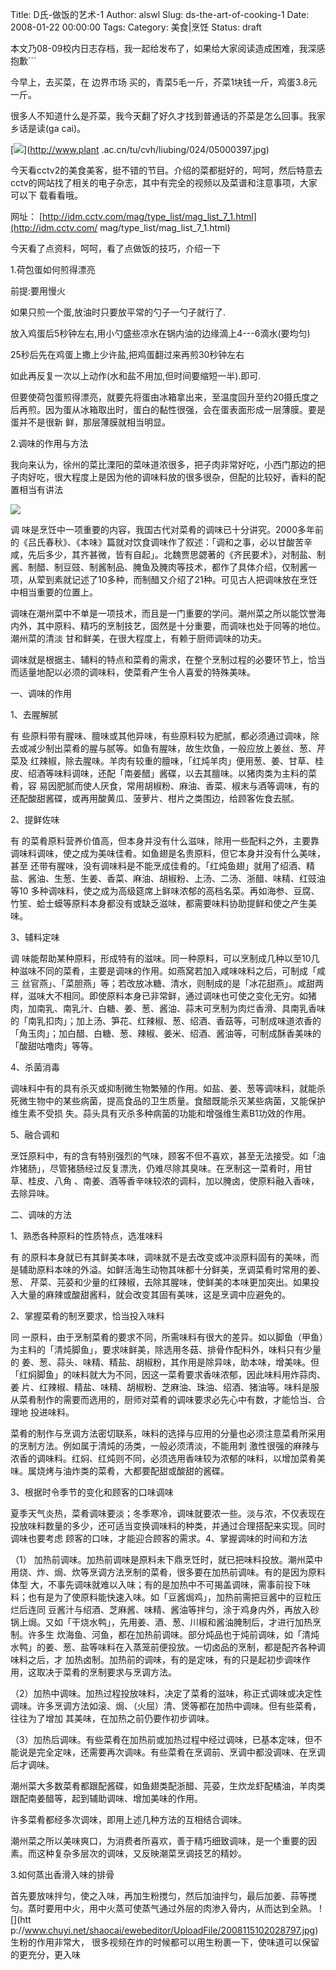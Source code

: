 Title: D氏-做饭的艺术-1
Author: alswl
Slug: ds-the-art-of-cooking-1
Date: 2008-01-22 00:00:00
Tags: 
Category: 美食|烹饪
Status: draft

本文乃08-09校内日志存档，我一起给发布了，如果给大家阅读造成困难，我深感抱歉```

今早上，去买菜，在 边界市场 买的，青菜5毛一斤，芥菜1块钱一斤，鸡蛋3.8元一斤。

很多人不知道什么是芥菜，我今天翻了好久才找到普通话的芥菜是怎么回事。我家乡话是读(ga cai)。

[![](http://www.plant.ac.cn/tu/cvh/liubing/024/05000397.jpg)](http://www.plant
.ac.cn/tu/cvh/liubing/024/05000397.jpg)

今天看cctv2的美食美客，挺不错的节目。介绍的菜都挺好的，呵呵，然后特意去cctv的网站找了相关的电子杂志，其中有完全的视频以及菜谱和注意事项，大家可以下
载看看哦。

网址： [http://idm.cctv.com/mag/type_list/mag_list_7_1.html](http://idm.cctv.com/
mag/type_list/mag_list_7_1.html)

今天看了点资料，呵呵，看了点做饭的技巧，介绍一下

1.荷包蛋如何煎得漂亮

前提:要用慢火

如果只煎一个蛋,放油时只要放平常的勺子一勺子就行了.

放入鸡蛋后5秒钟左右,用小勺盛些凉水在锅内油的边缘滴上4---6滴水(要均匀)

25秒后先在鸡蛋上撒上少许盐,把鸡蛋翻过来再煎30秒钟左右

如此再反复一次以上动作(水和盐不用加,但时间要缩短一半).即可.

但要使荷包蛋煎得漂亮，就要先将蛋由冰箱拿出来，至温度回升至约20摄氏度之后再煎。因为蛋从冰箱取出时，蛋白的黏性很强，会在蛋表面形成一层薄膜。要是蛋并不是很新
鲜，那层薄膜就相当明显。

2.调味的作用与方法

我向来认为，徐州的菜比溧阳的菜味道浓很多，把子肉非常好吃，小西门那边的把子肉好吃，很大程度上是因为他的调味料放的很多很杂，但配的比较好，香料的配置相当有讲法

![](http://baike.baidu.com/pic/4/11850340696426585.jpg)

调 味是烹饪中一项重要的内容，我国古代对菜肴的调味已十分讲究。2000多年前的《吕氏春秋》、《本味》篇就对饮食调味作了叙述：「调和之事，必以甘酸苦辛
咸，先后多少，其齐甚微，皆有自起」。北魏贾思勰著的《齐民要术》，对制盐、制酱、制醋、制豆豉、制酱制品、腌鱼及腌肉等技术，都作了具体介绍，仅制酱一
项，从荤到素就记述了10多种，而制醋又介绍了21种。可见古人把调味放在烹饪中相当重要的位置上。

调味在潮州菜中不单是一项技术，而且是一门重要的学问。潮州菜之所以能饮誉海内外，其中原料、精巧的烹制技艺，固然是十分重要，而调味也处于同等的地位。潮州菜的清淡
甘和鲜美，在很大程度上，有赖于厨师调味的功夫。

调味就是根据主、辅料的特点和菜肴的需求，在整个烹制过程的必要环节上，恰当而适量地配以必须的调味料，使菜肴产生令人喜爱的特殊美味。

一、调味的作用

1、去腥解腻

有 些原料带有腥味、膻味或其他异味，有些原料较为肥腻，都必须通过调味，除去或减少制出菜肴的腥与腻等。如鱼有腥味，故生炊鱼，一般应放上姜丝、葱、芹菜及
红辣椒，除去腥味。羊肉有较重的膻味，「红炖羊肉」便用葱、姜、甘草、桂皮、绍酒等味料调味，还配「南姜醋」酱碟，以去其膻味。以猪肉类为主料的菜肴，容
易因肥腻而使人厌食，常用胡椒粉、麻油、香菜、椒末与酒等调味，有的还配酸甜酱碟，或再用酸黄瓜、菠萝片、柑片之类围边，给顾客佐食去腻。

2、提鲜佐味

有 的菜肴原料营养价值高，但本身并没有什么滋味，除用一些配料之外，主要靠调味料调味，使之成为美味佳肴。如鱼翅是名贵原料，但它本身并没有什么美味，甚至
还带有腥味，没有调味料是不能烹成佳肴的。「红炖鱼翅」就用了绍酒、精盐、酱油、生葱、生姜、香菜、麻油、胡椒粉、上汤、二汤、浙醋、味精、红豉油等10
多种调味料，使之成为高级筵席上鲜味浓郁的高档名菜。再如海参、豆腐、竹笙、蛤士蟆等原料本身都没有或缺乏滋味，都需要味料协助提鲜和使之产生美味。

3、辅料定味

调 味能帮助某种原料，形成特有的滋味。同一种原料，可以烹制成几种以至10几种滋味不同的菜肴，主要是调味的作用。如燕窝若加入咸味味料之后，可制成「咸三
丝官燕」、「菜胆燕」等；若改放冰糖、清水，则制成的是「冰花甜燕」。咸甜两样，滋味大不相同。即使原料本身已非常鲜，通过调味也可使之变化无穷。如猪
肉，加南乳、南乳汁、白糖、姜、葱、酱油、蒜末可烹制为肉烂香滑、具南乳香味的「南乳扣肉」；加上汤、笋花、红辣椒、葱、绍酒、香菇等，可制成味道浓香的
「角玉肉」；加白醋、白糖、葱、辣椒、姜米、绍酒、酱油等，可制成酥香美味的「酸甜咕噜肉」等等。

4、杀菌消毒

调味料中有的具有杀灭或抑制微生物繁殖的作用。如盐、姜、葱等调味料，就能杀死微生物中的某些病菌，提高食品的卫生质量。食醋既能杀灭某些病菌，又能保护维生素不受损
失。蒜头具有灭杀多种病菌的功能和增强维生素B1功效的作用。

5、融合调和

烹饪原料中，有的含有特别强烈的气味，顾客不但不喜欢，甚至无法接受。如「油炸猪肠」，尽管猪肠经过反复漂洗，仍难尽除其臭味。在烹制这一菜肴时，用甘草、桂皮、八角
、南姜、酒等香辛味较浓的调料，加以腌卤，使原料融入香味，去除异味。

二、调味的方法

1、熟悉各种原料的性质特点，选准味料

有 的原料本身就已有其鲜美本味，调味就不是去改变或冲淡原料固有的美味，而是辅助原料本味的外溢。如鲜活海生动物其味都十分鲜美，烹调菜肴时常用的姜、葱、
芹菜、芫荽和少量的红辣椒，去除其腥味，使鲜美的本味更加突出。如果投入大量的麻辣或酸甜酱料，就会改变其固有美味，这是烹调中应避免的。

2、掌握菜肴的制烹要求，恰当投入味料

同 一原料，由于烹制菜肴的要求不同，所需味料有很大的差异。如以脚鱼（甲鱼）为主料的「清炖脚鱼」，要求味鲜美，除选用冬菇、排骨作配料外，味料只有少量的
姜、葱、蒜头、味精、精盐、胡椒粉，其作用是除异味，助本味，增美味。但「红焖脚鱼」的味料就大为不同，因这一菜肴要求香味浓郁，因此味料用炸蒜肉、姜
片、红辣椒、精盐、味精、胡椒粉、芝麻油、珠油、绍酒、猪油等。味料是服从菜肴制作的需要而选用的，厨师对菜肴的调味要求必先心中有数，才能恰当、合理地 投进味料。

菜肴的制作与烹调方法密切联系，味料的选择与应用的分量也必须注意菜肴所采用的烹制方法。例如属于清炖的汤类，一般必须清淡，不能用刺
激性很强的麻辣与浓香的调味料。红焖、红炖则不同，必须选用香味较为浓郁的味料，以增加菜肴美味。属烧烤与油炸类的菜肴，大都要配甜或酸甜的酱碟。

3、根据时令季节的变化和顾客的口味调味

夏季天气炎热，菜肴调味要淡；冬季寒冷，调味就要浓一些。淡与浓，不仅表现在投放味料数量的多少，还可适当变换调味料的种类，并通过合理搭配来实现。同时调味也要考虑
顾客的口味，才能迎合顾客的需求。4、掌握调味的时间和方法

（1） 加热前调味。加热前调味是原料未下鼎烹饪时，就已把味料投放。潮州菜中用烧、炸、焗、炊等烹调方法烹制的菜肴，很多要在加热前调味。有的是因为原料体型
大，不事先调味就难以入味；有的是加热中不可揭盖调味，需事前投下味料；也有是为了使原料能快速入味。如「豆酱焗鸡」，加热前需把豆酱中的豆粒压烂后连同
豆酱汁与绍酒、芝麻酱、味精、酱油等拌匀，涂于鸡身内外，再放入砂锅上焗。又如「干烧水鸭」，先用姜、酒、葱、川椒和酱油腌制后，才进行加热烹制。许多生
炊海鱼、河鱼，都在加热前调味。部分炖品也于炖前调味，如「清炖水鸭」的姜、葱、盐等味料在入蒸笼前便投放。一切卤品的烹制，都是配齐各种调味料之后，才
加热卤制。加热前的调味，有的是定味，有的只是起初步调味作用，这取决于菜肴的烹制要求与烹调方法。

（2）加热中调味。加热过程投放味料，决定了菜肴的滋味，称正式调味或决定性调味。许多烹调方法如滚、焗、（火屈）清、煲等都在加热中调味。但有些菜肴，往往为了增加
其美味，在加热之前仍要作初步调味。

（3）加热后调味。有些菜肴在加热前或加热过程中经过调味，已基本定味，但不能说是完全定味，还需要再次调味。有些菜肴在烹调前、烹调中都没调味、在烹调后才调味。

潮州菜大多数菜肴都跟配酱碟，如鱼翅类配浙醋、芫荽，生炊龙虾配橘油，羊肉类跟配南姜醋等，起到辅助调味、增加美味的作用。

许多菜肴都经多次调味，即用上述几种方法的互相结合调味。

潮州菜之所以美味爽口，为消费者所喜欢，善于精巧细致调味，是一个重要的因素。而这种复杂多层次的调味，又反映潮菜烹调技艺的精妙。

3.如何蒸出香滑入味的排骨

首先要放味拌匀，使之入味，再加生粉搅匀，然后加油拌匀，最后加姜、蒜等搅匀。蒸时要用中火，用中火蒸可使蒸气通过外层的肉渗入骨内，从而达到全熟。 ![](htt
p://www.chuyi.net/shaocai/ewebeditor/UploadFile/2008115102028797.jpg)生粉的作用非常大，
很多视频在炸的时候都可以用生粉裹一下，使味道可以保留的更充分，更入味

